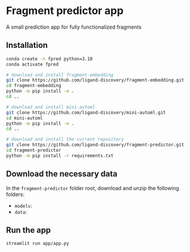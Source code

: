 # Fragment predictor app
A small prediction app for fully functionalized fragments

## Installation

```bash
conda create -n fpred python=3.10
conda activate fpred

# download and install fragment-embedding
git clone https://github.com/ligand-discovery/fragment-embedding.git
cd fragment-embedding
python -m pip install -e .
cd ..

# download and install mini-automl
git clone https://github.com/ligand-discovery/mini-automl.git
cd mini-automl
python -m pip install -e .
cd ..

# download and install the current repository
git clone https://github.com/ligand-discovery/fragment-predictor.git
cd fragment-predictor
python -m pip install -r requirements.txt

```

## Download the necessary data

In the `fragment-predictor` folder root, download and unzip the following folders:
* `models`: 
* `data`: 


## Run the app

```bash
streamlit run app/app.py
```
